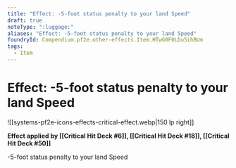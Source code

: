 ```yaml
---
title: "Effect: -5-foot status penalty to your land Speed"
draft: true
noteType: ":luggage:"
aliases: "Effect: -5-foot status penalty to your land Speed"
foundryId: Compendium.pf2e.other-effects.Item.HTwG0F0LDu5ihBUm
tags:
  - Item
---
```


# Effect: -5-foot status penalty to your land Speed
![[systems-pf2e-icons-effects-critical-effect.webp|150 lp right]]

**Effect applied by [[Critical Hit Deck #6]], [[Critical Hit Deck #18]], [[Critical Hit Deck #50]]**

\-5-foot status penalty to your land Speed
